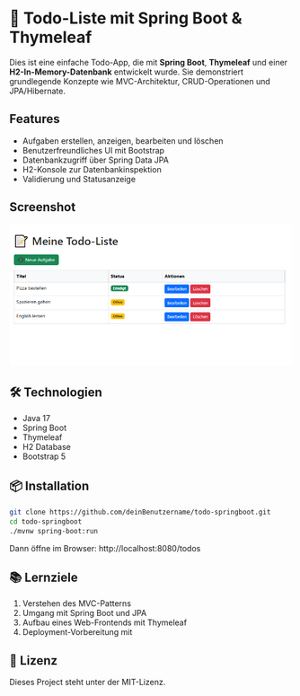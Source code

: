 # 📝 Todo-Liste mit Spring Boot & Thymeleaf

Dies ist eine einfache Todo-App, die mit **Spring Boot**, **Thymeleaf** und einer **H2-In-Memory-Datenbank** entwickelt wurde. Sie demonstriert grundlegende Konzepte wie MVC-Architektur, CRUD-Operationen und JPA/Hibernate.

##  Features

- Aufgaben erstellen, anzeigen, bearbeiten und löschen
- Benutzerfreundliches UI mit Bootstrap
- Datenbankzugriff über Spring Data JPA
- H2-Konsole zur Datenbankinspektion
- Validierung und Statusanzeige

##  Screenshot

![Screenshot der Anwendung](screenshot.png)


## 🛠️ Technologien

- Java 17
- Spring Boot
- Thymeleaf
- H2 Database
- Bootstrap 5

## 📦 Installation

```bash
git clone https://github.com/deinBenutzername/todo-springboot.git
cd todo-springboot
./mvnw spring-boot:run
````

Dann öffne im Browser: http://localhost:8080/todos  

## 📚 Lernziele

1. Verstehen des MVC-Patterns
2. Umgang mit Spring Boot und JPA
3. Aufbau eines Web-Frontends mit Thymeleaf
4. Deployment-Vorbereitung mit

## 📄 Lizenz
Dieses Project steht unter der MIT-Lizenz.
  
